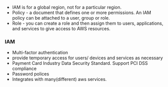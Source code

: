 * IAM is for a global region, not for a particular region.
* Policy - a document that defines one or more permissions. An IAM policy can be attached to a user, group or role. 
* Role - you can create a role and then assign them to users, applications, and services to give access to AWS resources.

### IAM 
* Multi-factor authentication
* provide temporary access for users/ devices and services as necessary
* Payment Card Industry Data Security Standard. Support PCI DSS compliance
* Password polices 
* Integrates with many(different) aws services. 